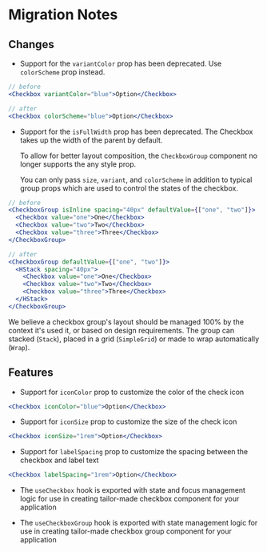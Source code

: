 # Migration Notes

## Changes

- Support for the `variantColor` prop has been deprecated. Use `colorScheme`
  prop instead.

```jsx
// before
<Checkbox variantColor="blue">Option</Checkbox>

// after
<Checkbox colorScheme="blue">Option</Checkbox>
```

- Support for the `isFullWidth` prop has been deprecated. The Checkbox takes up
  the width of the parent by default.

  To allow for better layout composition, the `CheckboxGroup` component no
  longer supports the any style prop.

  You can only pass `size`, `variant`, and `colorScheme` in addition to typical
  group props which are used to control the states of the checkbox.

```jsx
// before
<CheckboxGroup isInline spacing="40px" defaultValue={["one", "two"]}>
  <Checkbox value="one">One</Checkbox>
  <Checkbox value="two">Two</Checkbox>
  <Checkbox value="three">Three</Checkbox>
</CheckboxGroup>

// after
<CheckboxGroup defaultValue={["one", "two"]}>
  <HStack spacing="40px">
    <Checkbox value="one">One</Checkbox>
    <Checkbox value="two">Two</Checkbox>
    <Checkbox value="three">Three</Checkbox>
  </HStack>
</CheckboxGroup>
```

We believe a checkbox group's layout should be managed 100% by the context it's
used it, or based on design requirements. The group can stacked (`Stack`),
placed in a grid (`SimpleGrid`) or made to wrap automatically (`Wrap`).

## Features

- Support for `iconColor` prop to customize the color of the check icon

```jsx
<Checkbox iconColor="blue">Option</Checkbox>
```

- Support for `iconSize` prop to customize the size of the check icon

```jsx
<Checkbox iconSize="1rem">Option</Checkbox>
```

- Support for `labelSpacing` prop to customize the spacing between the checkbox
  and label text

```jsx
<Checkbox labelSpacing="1rem">Option</Checkbox>
```

- The `useCheckbox` hook is exported with state and focus management logic for
  use in creating tailor-made checkbox component for your application

* The `useCheckboxGroup` hook is exported with state management logic for use in
  creating tailor-made checkbox group component for your application
